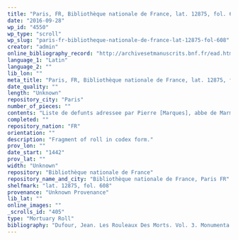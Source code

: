 ```yaml
---
title: "Paris, FR, Bibliothèque nationale de France, lat. 12875, fol. 608"
date: "2016-09-28"
wp_id: "4550"
wp_type: "scroll"
wp_slug: "paris-fr-bibliotheque-nationale-de-france-lat-12875-fol-608"
creator: "admin"
online_bibliography_record: "http://archivesetmanuscrits.bnf.fr/ead.html?id=FRBNFEAD000074006"
language_1: "Latin"
language_2: ""
lib_lon: ""
meta_title: "Paris, FR, Bibliothèque nationale de France, lat. 12875, fol. 608"
date_quality: ""
length: "Unknown"
repository_city: "Paris"
number_of_pieces: ""
contents: "Liste de defunts adressee par Pierre [Marques], abbe de Marmoutier, a St. Martin de Tours."
completed: ""
repository_nation: "FR"
orientation: ""
description: "Fragment of roll in codex form."
prov_lon: ""
date_start: "1442"
prov_lat: ""
width: "Unknown"
repository: "Bibliothèque nationale de France"
repository_name_and_city: "Bibliothèque nationale de France, Paris FR"
shelfmark: "lat. 12875, fol. 608"
provenance: "Unknown Provenance"
lib_lat: ""
online_images: ""
_scrolls_id: "405"
type: "Mortuary Roll"
bibliography: "Dufour, Jean. Les Rouleaux Des Morts. Vol. 3. Monumenta Palaeographica Medii Aevi. Series Gallica. Turnhout: Brepols, 2009, no. 334."
---
```




